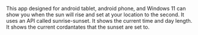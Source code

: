 This app designed for android tablet, android phone, and Windows 11 can show you when the sun will rise and set at your location to the second. It uses an API called sunrise-sunset. It shows the current time and day length. It shows the current cordantates that the sunset are set to.
